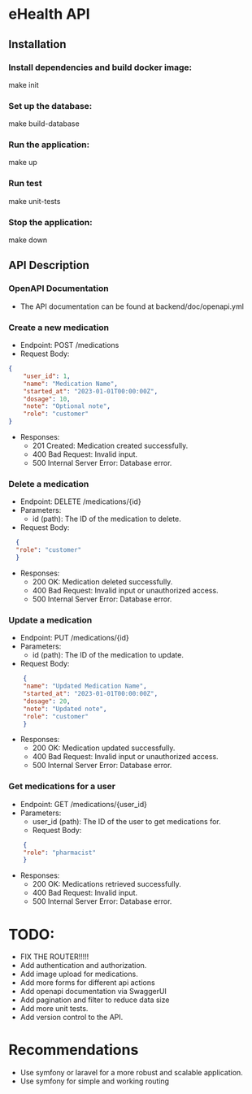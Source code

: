 # eHealth API

## Installation

### Install dependencies and build docker image:
make init

### Set up the database:  
make build-database

### Run the application:
make up

### Run test
make unit-tests

### Stop the application:
make down

## API Description

### OpenAPI Documentation
- The API documentation can be found at  backend/doc/openapi.yml

### Create a new medication
- Endpoint: POST /medications
- Request Body:
```json
{
    "user_id": 1,
    "name": "Medication Name",
    "started_at": "2023-01-01T00:00:00Z",
    "dosage": 10,
    "note": "Optional note",
    "role": "customer"
}
```
- Responses:
    - 201 Created: Medication created successfully.
    - 400 Bad Request: Invalid input.
    - 500 Internal Server Error: Database error.
  
### Delete a medication
- Endpoint: DELETE /medications/{id}
- Parameters: 
  - id (path): The ID of the medication to delete.
- Request Body:
```json
  {
  "role": "customer"
  }
  ```
- Responses:
  - 200 OK: Medication deleted successfully.
   - 400 Bad Request: Invalid input or unauthorized access.
    - 500 Internal Server Error: Database error.
    
### Update a medication
- Endpoint: PUT /medications/{id}
- Parameters:
    - id (path): The ID of the medication to update.
- Request Body:
```json
    {
    "name": "Updated Medication Name",
    "started_at": "2023-01-01T00:00:00Z",
    "dosage": 20,
    "note": "Updated note",
    "role": "customer"
    }
```
- Responses:
    - 200 OK: Medication updated successfully.
    - 400 Bad Request: Invalid input or unauthorized access.
    - 500 Internal Server Error: Database error.
    
### Get medications for a user
- Endpoint: GET /medications/{user_id}
- Parameters:
  - user_id (path): The ID of the user to get medications for.
  - Request Body:
```json
    {
    "role": "pharmacist"
    }
```
- Responses:
  - 200 OK: Medications retrieved successfully.
  - 400 Bad Request: Invalid input.
  - 500 Internal Server Error: Database error.



# TODO:

- FIX THE ROUTER!!!!!
- Add authentication and authorization.
- Add image upload for medications.
- Add more forms for different api actions
- Add openapi documentation via SwaggerUI
- Add pagination and filter to reduce data size
- Add more unit tests.
- Add version control to the API.


# Recommendations

- Use symfony or laravel for a more robust and scalable application.
- Use symfony for simple and working routing